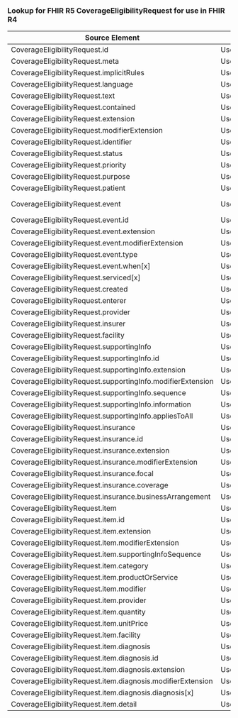 ### Lookup for FHIR R5 CoverageEligibilityRequest for use in FHIR R4

| Source Element | Usage | Target |
| -------------- | ----- | ------ |
| CoverageEligibilityRequest.id | UseElementSameName | CoverageEligibilityRequest.id |
| CoverageEligibilityRequest.meta | UseElementSameName | CoverageEligibilityRequest.meta |
| CoverageEligibilityRequest.implicitRules | UseElementSameName | CoverageEligibilityRequest.implicitRules |
| CoverageEligibilityRequest.language | UseElementSameName | CoverageEligibilityRequest.language |
| CoverageEligibilityRequest.text | UseElementSameName | CoverageEligibilityRequest.text |
| CoverageEligibilityRequest.contained | UseElementSameName | CoverageEligibilityRequest.contained |
| CoverageEligibilityRequest.extension | UseElementSameName | CoverageEligibilityRequest.extension |
| CoverageEligibilityRequest.modifierExtension | UseElementSameName | CoverageEligibilityRequest.modifierExtension |
| CoverageEligibilityRequest.identifier | UseElementSameName | CoverageEligibilityRequest.identifier |
| CoverageEligibilityRequest.status | UseElementSameName | CoverageEligibilityRequest.status |
| CoverageEligibilityRequest.priority | UseElementSameName | CoverageEligibilityRequest.priority |
| CoverageEligibilityRequest.purpose | UseElementSameName | CoverageEligibilityRequest.purpose |
| CoverageEligibilityRequest.patient | UseElementSameName | CoverageEligibilityRequest.patient |
| CoverageEligibilityRequest.event | UseExtension | http://hl7.org/fhir/5.0/StructureDefinition/extension-CoverageEligibilityRequest.event |
| CoverageEligibilityRequest.event.id | UseExtensionFromAncestor | - |
| CoverageEligibilityRequest.event.extension | UseExtensionFromAncestor | - |
| CoverageEligibilityRequest.event.modifierExtension | UseExtensionFromAncestor | - |
| CoverageEligibilityRequest.event.type | UseExtensionFromAncestor | - |
| CoverageEligibilityRequest.event.when[x] | UseExtensionFromAncestor | - |
| CoverageEligibilityRequest.serviced[x] | UseElementSameName | CoverageEligibilityRequest.serviced[x] |
| CoverageEligibilityRequest.created | UseElementSameName | CoverageEligibilityRequest.created |
| CoverageEligibilityRequest.enterer | UseElementSameName | CoverageEligibilityRequest.enterer |
| CoverageEligibilityRequest.provider | UseOneOfElements | CoverageEligibilityRequest.provider,CoverageEligibilityRequest.provider |
| CoverageEligibilityRequest.insurer | UseElementSameName | CoverageEligibilityRequest.insurer |
| CoverageEligibilityRequest.facility | UseElementSameName | CoverageEligibilityRequest.facility |
| CoverageEligibilityRequest.supportingInfo | UseElementSameName | CoverageEligibilityRequest.supportingInfo |
| CoverageEligibilityRequest.supportingInfo.id | UseElementSameName | CoverageEligibilityRequest.supportingInfo.id |
| CoverageEligibilityRequest.supportingInfo.extension | UseElementSameName | CoverageEligibilityRequest.supportingInfo.extension |
| CoverageEligibilityRequest.supportingInfo.modifierExtension | UseElementSameName | CoverageEligibilityRequest.supportingInfo.modifierExtension |
| CoverageEligibilityRequest.supportingInfo.sequence | UseElementSameName | CoverageEligibilityRequest.supportingInfo.sequence |
| CoverageEligibilityRequest.supportingInfo.information | UseElementSameName | CoverageEligibilityRequest.supportingInfo.information |
| CoverageEligibilityRequest.supportingInfo.appliesToAll | UseElementSameName | CoverageEligibilityRequest.supportingInfo.appliesToAll |
| CoverageEligibilityRequest.insurance | UseElementSameName | CoverageEligibilityRequest.insurance |
| CoverageEligibilityRequest.insurance.id | UseElementSameName | CoverageEligibilityRequest.insurance.id |
| CoverageEligibilityRequest.insurance.extension | UseElementSameName | CoverageEligibilityRequest.insurance.extension |
| CoverageEligibilityRequest.insurance.modifierExtension | UseElementSameName | CoverageEligibilityRequest.insurance.modifierExtension |
| CoverageEligibilityRequest.insurance.focal | UseElementSameName | CoverageEligibilityRequest.insurance.focal |
| CoverageEligibilityRequest.insurance.coverage | UseElementSameName | CoverageEligibilityRequest.insurance.coverage |
| CoverageEligibilityRequest.insurance.businessArrangement | UseElementSameName | CoverageEligibilityRequest.insurance.businessArrangement |
| CoverageEligibilityRequest.item | UseElementSameName | CoverageEligibilityRequest.item |
| CoverageEligibilityRequest.item.id | UseElementSameName | CoverageEligibilityRequest.item.id |
| CoverageEligibilityRequest.item.extension | UseElementSameName | CoverageEligibilityRequest.item.extension |
| CoverageEligibilityRequest.item.modifierExtension | UseElementSameName | CoverageEligibilityRequest.item.modifierExtension |
| CoverageEligibilityRequest.item.supportingInfoSequence | UseElementSameName | CoverageEligibilityRequest.item.supportingInfoSequence |
| CoverageEligibilityRequest.item.category | UseElementSameName | CoverageEligibilityRequest.item.category |
| CoverageEligibilityRequest.item.productOrService | UseElementSameName | CoverageEligibilityRequest.item.productOrService |
| CoverageEligibilityRequest.item.modifier | UseElementSameName | CoverageEligibilityRequest.item.modifier |
| CoverageEligibilityRequest.item.provider | UseElementSameName | CoverageEligibilityRequest.item.provider |
| CoverageEligibilityRequest.item.quantity | UseElementSameName | CoverageEligibilityRequest.item.quantity |
| CoverageEligibilityRequest.item.unitPrice | UseElementSameName | CoverageEligibilityRequest.item.unitPrice |
| CoverageEligibilityRequest.item.facility | UseElementSameName | CoverageEligibilityRequest.item.facility |
| CoverageEligibilityRequest.item.diagnosis | UseElementSameName | CoverageEligibilityRequest.item.diagnosis |
| CoverageEligibilityRequest.item.diagnosis.id | UseElementSameName | CoverageEligibilityRequest.item.diagnosis.id |
| CoverageEligibilityRequest.item.diagnosis.extension | UseElementSameName | CoverageEligibilityRequest.item.diagnosis.extension |
| CoverageEligibilityRequest.item.diagnosis.modifierExtension | UseElementSameName | CoverageEligibilityRequest.item.diagnosis.modifierExtension |
| CoverageEligibilityRequest.item.diagnosis.diagnosis[x] | UseElementSameName | CoverageEligibilityRequest.item.diagnosis.diagnosis[x] |
| CoverageEligibilityRequest.item.detail | UseElementSameName | CoverageEligibilityRequest.item.detail |

